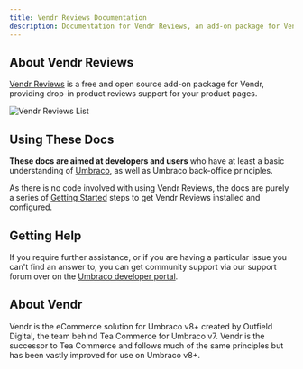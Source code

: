 ```yaml
---
title: Vendr Reviews Documentation
description: Documentation for Vendr Reviews, an add-on package for Vendr, the eCommerce solution for Umbraco v8+
---
```


## About Vendr Reviews

[Vendr Reviews](https://vendr.net/add-ons/vendr-reviews/) is a free and open source add-on package for Vendr, providing drop-in product reviews support for your product pages.

![Vendr Reviews List](~/assets/images/screenshots/reviews/reviews_list.png)

## Using These Docs

**These docs are aimed at developers and users** who have at least a basic understanding of  [Umbraco](https://umbraco.com), as well as Umbraco back-office principles.

As there is no code involved with using Vendr Reviews, the docs are purely a series of [Getting Started](getting-started/) steps to get Vendr Reviews installed and configured.

## Getting Help

If you require further assistance, or if you are having a particular issue you can't find an answer to, you can get community support via our support forum over on the [Umbraco developer portal](https://our.umbraco.com/packages/website-utilities/vendr/vendr-support/).

## About Vendr

Vendr is the eCommerce solution for Umbraco v8+ created by Outfield Digital, the team behind Tea Commerce for Umbraco v7. Vendr is the successor to Tea Commerce and follows much of the same principles but has been vastly improved for use on Umbraco v8+.